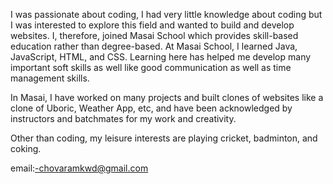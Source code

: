 I was passionate about coding, I had very little knowledge about coding but I was interested to explore this field and wanted to build and develop websites. I, therefore, joined Masai School which provides skill-based education rather than degree-based. At Masai School, I learned Java, JavaScript, HTML, and CSS. Learning here has helped me develop many important soft skills as well like good communication as well as time management skills.

In Masai, I have worked on many projects and built clones of websites like a clone of Uboric, Weather App, etc, and have been acknowledged by instructors and batchmates for my work and creativity.

Other than coding, my leisure interests are playing cricket, badminton, and coking.


email:-chovaramkwd@gmail.com

